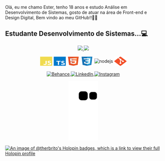 <div>
  
  <p>Olá, eu me chamo Ester, tenho 18 anos e estudo Análise em Desenvolvimento de Sistemas, gosto de atuar na área de Front-end e Design Digital, Bem vindo ao meu GitHub!!👩‍💻</p>
   <p align="center"><h2>Estudante Desenvolvimento de Sistemas...💻</h2>
<div align="center">
  <a href="https://github.com/TherBrito">
    <img height="150em" src="https://github-readme-stats.vercel.app/api?username=TherBrito&count_private=true&include_all_commits=true&show_icons=true&theme=dark&hide_border=false&show_owner=true"/>
    <img height="150em" src="https://github-readme-stats.vercel.app/api/top-langs/?username=TherBrito&theme=dark&hide_border=false&&layout=compact"/>
  </a>
</div>

<div align="center" valign="top"><br>
  <img align="center" alt="Js" height="30" width="40" src="https://raw.githubusercontent.com/devicons/devicon/master/icons/javascript/javascript-plain.svg">
  <img align="center" alt="Js" height="30" width="40" src="https://raw.githubusercontent.com/devicons/devicon/master/icons/typescript/typescript-plain.svg">
  <img align="center" alt="HTML" height="30" width="40" src="https://raw.githubusercontent.com/devicons/devicon/master/icons/html5/html5-original.svg">
  <img align="center" alt="CSS" height="30" width="40" src="https://raw.githubusercontent.com/devicons/devicon/master/icons/css3/css3-original.svg">
  <img align="center" alt="nodejs" height="30" width="40" src="https://cdn.worldvectorlogo.com/logos/nodejs-icon.svg">
  <img align="center" alt="git" height="30" width="40" src="https://raw.githubusercontent.com/devicons/devicon/master/icons/git/git-original.svg">
  
<!--   <img align="center" alt="github" height="30" width="40" src="https://raw.githubusercontent.com/devicons/devicon/master/icons/github/github-original.svg"> -->
 
</div><br>

<div align="center">
 <a href="https://www.behance.net/esterbrito5"> 
   <img align="center" alt="Behance" height="50" width="50" src="https://cdn-icons-png.flaticon.com/256/3536/3536806.png">
 </a>
  <a href="https://www.linkedin.com/in/ester-brito-5a1b5223b/">
  <img align="center" alt="LinkedIn" height="50" width="50" src="https://cdn-icons-png.flaticon.com/256/3536/3536505.png">
  </a>
  <a  href="https://www.instagram.com/esterfeitosabrito/">
  <img align="center" alt="Instagram" height="50" width="50" src="https://cdn-icons-png.flaticon.com/256/2111/2111463.png">
  </a>
</div>

<div align="center">
  
  ![Snake animation](https://github.com/TherBrito/TherBrito/blob/output/github-contribution-grid-snake.svg)
  
</div>

[![An image of @therbrito's Holopin badges, which is a link to view their full Holopin profile](https://holopin.me/therbrito)](https://holopin.io/@therbrito)

